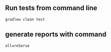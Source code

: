 ## Run tests from command line
```
gradlew clean test
```

## generate reports with command
```
allureServe
```
